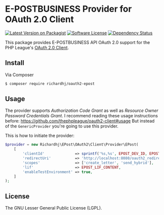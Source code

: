 # E-POSTBUSINESS Provider for OAuth 2.0 Client

[![Latest Version on Packagist][ico-version]][link-packagist]
[![Software License][ico-license]]()
[![Dependency Status][ico-dependencies]][link-dependencies]

This package provides E-POSTBUSINESS API OAuth 2.0 support for the PHP League's [OAuth 2.0 Client](https://github.com/thephpleague/oauth2-client).

## Install

Via Composer

``` bash
$ composer require richardhj/oauth2-epost
```

## Usage

The provider supports _Authorization Code Grant_ as well as _Resource Owner Password Credentials Grant_. I recommend reading these usage instructions before: https://github.com/thephpleague/oauth2-client#usage
But instead of the `GenericProvider` you're going to use this provider.

This is how to initiate the provider:
```php
$provider = new Richardhj\EPost\OAuth2\Client\Provider\EPost(
    [
        'clientId'              => sprintf('%s,%s', EPOST_DEV_ID, EPOST_APP_ID),
        'redirectUri'           => 'http://localhost:8080/oauth2_redirect.php', // Only necessary for the Authorization Code Grant flow
        'scopes'                => ['create_letter', 'send_hybrid'],
        'lif'                   => EPOST_LIF_CONTENT,
        'enableTestEnvironment' => true,
    ]
);
```

## License

The  GNU Lesser General Public License (LGPL).

[ico-version]: https://img.shields.io/packagist/v/richardhj/oauth2-epost.svg?style=flat-square
[ico-license]: https://img.shields.io/badge/license-LGPL-brightgreen.svg?style=flat-square
[ico-dependencies]: https://www.versioneye.com/php/richardhj:oauth2-epost/badge.svg?style=flat-square

[link-packagist]: https://packagist.org/packages/richardhj/oauth2-epost
[link-dependencies]: https://www.versioneye.com/php/richardhj:oauth2-epost
